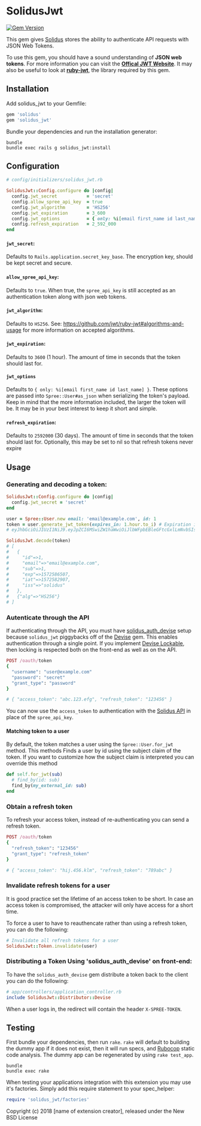 SolidusJwt
==========

[![Gem Version](https://badge.fury.io/rb/solidus_jwt.svg)](https://badge.fury.io/rb/solidus_jwt)

This gem gives [Solidus](https://github.com/solidusio/solidus) stores the ability to authenticate API requests with
JSON Web Tokens.

To use this gem, you should have a sound understanding of **JSON web tokens**. For more information you can visit the [**Offical JWT Website**](https://jwt.io/introduction/). It may also be useful to look at [**ruby-jwt**](https://github.com/jwt/ruby-jwt), the library required by this gem.


Installation
------------

Add solidus_jwt to your Gemfile:

```ruby
gem 'solidus'
gem 'solidus_jwt'
```

Bundle your dependencies and run the installation generator:

```shell
bundle
bundle exec rails g solidus_jwt:install
```

Configuration
-------------
```ruby
# config/initializers/solidus_jwt.rb

SolidusJwt::Config.configure do |config|
  config.jwt_secret           = 'secret'
  config.allow_spree_api_key  = true
  config.jwt_algorithm        = 'HS256'
  config.jwt_expiration       = 3_600
  config.jwt_options          = { only: %i[email first_name id last_name] }
  config.refresh_expiration   = 2_592_000
end
```

#### `jwt_secret`:
Defaults to `Rails.application.secret_key_base`. The encryption key, should be kept secret and secure.

#### `allow_spree_api_key`:
Defaults to `true`. When true, the `spree_api_key` is still accepted as an authentication token along with json web tokens.

#### `jwt_algorithm`:
Defaults to `HS256`. See: https://github.com/jwt/ruby-jwt#algorithms-and-usage for more information on accepted algorithms.

#### `jwt_expiration`:
Defaults to `3600` (1 hour). The amount of time in seconds that the token should last for.

#### `jwt_options`
Defaults to `{ only: %i[email first_name id last_name] }`. These options are passed into `Spree::User#as_json` when serializing the token's payload.  Keep in mind that the more information included, the larger the token will be. It may be in your best interest to keep it short and simple.

#### `refresh_expiration`:
Defaults to `2592000` (30 days). The amount of time in seconds that the token should last for. Optionally, this may be set to nil so that refresh tokens never expire

Usage
-------------
### Generating and decoding a token:

```ruby
SolidusJwt::Config.configure do |config|
  config.jwt_secret = 'secret'
end

user = Spree::User.new email: 'email@example.com', id: 1
token = user.generate_jwt_token(expires_in: 1.hour.to_i) # Expiration is time in seconds
# eyJhbGciOiJIUzI1NiJ9.eyJpZCI6MSwiZW1haWwiOiJlbWFpbEBleGFtcGxlLmNvbSIsInN1YiI6MSwiZXhwIjoxNTcyNTg2NTA3LCJpYXQiOjE1NzI1ODI5MDcsImlzcyI6InNvbGlkdXMifQ.UEmPLClCmOii_5-Qa6fB_ToGavIJYY6PAyfhARitMwI

SolidusJwt.decode(token)
# [
#   {
#     "id"=>1, 
#     "email"=>"email@example.com", 
#     "sub"=>1, 
#     "exp"=>1572586507, 
#     "iat"=>1572582907, 
#     "iss"=>"solidus"
#   },
#   {"alg"=>"HS256"}
# ]
```

### Autenticate through the API

If authenticating through the API, you must have 
[solidus_auth_devise](https://github.com/solidusio/solidus_auth_devise) setup
because `solidus_jwt` piggybacks off of the [Devise](https://github.com/plataformatec/devise) 
gem. This enables authentication through a single point. If you implement 
[Devise Lockable](https://www.rubydoc.info/github/plataformatec/devise/master/Devise/Models/Lockable), 
then locking is respected both on the front-end as well as on the API.

```ruby
POST /oauth/token
{
  "username": "user@example.com"
  "password": "secret"
  "grant_type": "password"
}

# { "access_token": "abc.123.efg", "refresh_token": "123456" }
```

You can now use the `access_token` to authentication with the 
[Solidus API](https://github.com/solidusio/solidus/tree/master/api) in place
of the `spree_api_key`.

#### Matching token to a user

By default, the token matches a user using the `Spree::User.for_jwt` method. This methods
Finds a user by id using the subject claim of the token. If you want to customize how the
subject claim is interpreted you can override this method

```ruby
def self.for_jwt(sub)
  # find_by(id: sub)
  find_by(my_external_id: sub)
end
```

### Obtain a refresh token

To refresh your access token, instead of re-authenticating you can send
a refresh token.

```ruby
POST /oauth/token
{
  "refresh_token": "123456"
  "grant_type": "refresh_token"
}

# { "access_token": "hij.456.klm", "refresh_token": "789abc" }
```

### Invalidate refresh tokens for a user

It is good practice set the lifetime of an access token to be short. In case an
access token is compromised, the attacker will only have access for a short time.

To force a user to have to reauthencate rather than using a refresh token,
you can do the following:

```ruby
# Invalidate all refresh tokens for a user
SolidusJwt::Token.invalidate(user)
```

### Distributing a Token Using 'solidus_auth_devise' on front-end:

To have the `solidus_auth_devise` gem distribute a token back to the client
you can do the following:
```ruby
# app/controllers/application_controller.rb
include SolidusJwt::Distributor::Devise
```

When a user logs in, the redirect will contain the header `X-SPREE-TOKEN`.

Testing
-------

First bundle your dependencies, then run `rake`. `rake` will default to building the dummy app if it does not exist, then it will run specs, and [Rubocop](https://github.com/bbatsov/rubocop) static code analysis. The dummy app can be regenerated by using `rake test_app`.

```shell
bundle
bundle exec rake
```

When testing your applications integration with this extension you may use it's factories.
Simply add this require statement to your spec_helper:

```ruby
require 'solidus_jwt/factories'
```

Copyright (c) 2018 [name of extension creator], released under the New BSD License
